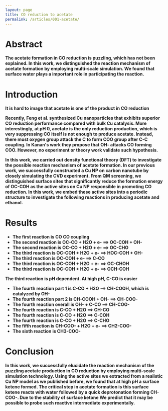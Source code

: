 ```yaml
---
layout: page
title: CO reduction to acetate
permalink: /articles/001-acetate/
---
```

# Abstract
**The acetate formation in CO reduction is puzzling, which has not been explained. In this work, we distinguished the reaction mechanism of acetate formation by employing multi-scale simulation. We found that surface water plays a important role in participating the reaction.** 

# Introduction
**It is hard to image that  acetate is one of the product in CO reduction**

**Recently, Feng et al. synthesized Cu nanoparticles that exhibits superior CO reduction performance compared with bulk Cu catalysis. More interestingly, at pH 0, acetate is the only reduction production, which is very suppressing CO itself is not enough to produce acetate. Instead, there must oxygen group attack the C to form COO group after C-C coupling. In Kanan's work they propose that OH- attacks CO forming COO. However, no experiment or theory work validate such hypothesis.**  

**In this work, we carried out density functional theory (DFT) to investigate the possible reaction mechanism of acetate formation. In our previous work, we successfully constructed a Cu NP on carbon nanotube by closely simulating the CVD experiment. From QM screening, we distinguished surface sites that significantly reduce the formation energy of OC-COH as the active sites on Cu NP responsible in promoting CO reduction. In this work, we embed these active sites into a periodic structure to investigate the following reactions in producing acetate and ethanol.**

# Results
- **The first reaction is CO CO coupling**
- **The second reaction is OC-CO + H2O + e- ==> OC-COH + OH-**
- **The second reaction is OC-CO + H2O + e- ==> OC-CHO**
- **The third reaction is OC-COH + H2O + e- ==> HOC-COH + OH-**
- **The third reaction is OC-COH + e- ==> C-CO**
- **The third reaction is OC-COH + H2O + e- ==> OC-CHOH**
- **The third reaction is OC-COH + H2O + e- ==> OCH-COH**

**The third reaction is pH dependent. At high pH, C-CO is easier**
- **The fourth reaction part 1 is C-CO + H2O ==> CH-COOH, which is catalyzed by OH-**
- **The fourth reaction part 2 is CH-COOH + OH- ==> CH-COO-**
- **The fourth reaction overall is OH- + C-CO ==> CH-COO-**
- **The fourth reaction is C-CO + H2O ==> CH-CO**
- **The fourth reaction is C-CO + H2O ==> C-COH**
- **The fourth reaction is C-CO + H2O ==> C-CHO**
- **The fifth reaction is CH-COO- + H2O + e- ==> CH2-COO-**
- **The sixth reaction is CH3-COO-**  

# Conclusion
**In this work, we successfully elucidate the reaction mechanism of the puzzling acetate production in CO reduction by employing multi-scale simulation technology. Using the active sites we extracted from a realistic Cu NP model as we published before, we found that at high pH a surface ketene formed. The critical step in acetate formation is this surface ketene reacts with water followed by a quick deprotonation forming CH-COO-. Due to the stability of surface ketone We predict that it may be possible to probe such reactive intermediate experimentally.**   

